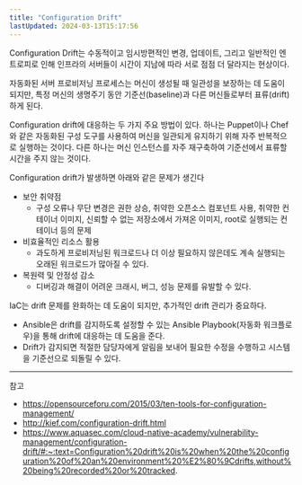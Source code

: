 ```yaml
---
title: "Configuration Drift"
lastUpdated: 2024-03-13T15:17:56
---
```

Configuration Drift는 수동적이고 임시방편적인 변경, 업데이트, 그리고 일반적인 엔트로피로 인해 인프라의 서버들이 시간이 지남에 따라 서로 점점 더 달라지는 현상이다.

자동화된 서버 프로비저닝 프로세스는 머신이 생성될 때 일관성을 보장하는 데 도움이 되지만, 특정 머신의 생명주기 동안 기준선(baseline)과 다른 머신들로부터 표류(drift)하게 된다.

Configuration drift에 대응하는 두 가지 주요 방법이 있다. 하나는 Puppet이나 Chef와 같은 자동화된 구성 도구를 사용하여 머신을 일관되게 유지하기 위해 자주 반복적으로 실행하는 것이다. 다른 하나는 머신 인스턴스를 자주 재구축하여 기준선에서 표류할 시간을 주지 않는 것이다.

Configuration drift가 발생하면 아래와 같은 문제가 생긴다

- 보안 취약점
  - 구성 오류나 무단 변경은 권한 상승, 취약한 오픈소스 컴포넌트 사용, 취약한 컨테이너 이미지, 신뢰할 수 없는 저장소에서 가져온 이미지, root로 실행되는 컨테이너 등의 문제
- 비효율적인 리소스 활용
  - 과도하게 프로비저닝된 워크로드나 더 이상 필요하지 않은데도 계속 실행되는 오래된 워크로드가 많아질 수 있다.
- 복원력 및 안정성 감소
  - 디버깅과 해결이 어려운 크래시, 버그, 성능 문제를 유발할 수 있다.

IaC는 drift 문제를 완화하는 데 도움이 되지만, 추가적인 drift 관리가 중요하다.

- Ansible은 drift를 감지하도록 설정할 수 있는 Ansible Playbook(자동화 워크플로우)을 통해 drift에 대응하는 데 도움을 준다.
- Drift가 감지되면 적절한 담당자에게 알림을 보내어 필요한 수정을 수행하고 시스템을 기준선으로 되돌릴 수 있다.

---
참고

- <https://opensourceforu.com/2015/03/ten-tools-for-configuration-management/>
- <http://kief.com/configuration-drift.html>
- <https://www.aquasec.com/cloud-native-academy/vulnerability-management/configuration-drift/#:~:text=Configuration%20drift%20is%20when%20the%20configuration%20of%20an%20environment%20%E2%80%9Cdrifts,without%20being%20recorded%20or%20tracked>.
